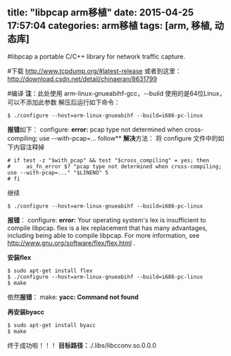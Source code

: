 title: "libpcap arm移植"
date: 2015-04-25 17:57:04
categories: arm移植
tags: [arm, 移植, 动态库]
---
#libpcap
a portable C/C++ library for network traffic capture.

#下载
http://www.tcpdump.org/#latest-release
或者到这里：http://download.csdn.net/detail/chinaeran/8631799

#编译
**注**：此处使用 arm-linux-gnueabihf-gcc，--build 使用的是64位Linux，可以不添加此参数
解压后运行如下命令：

	$ ./configure --host=arm-linux-gnueabihf --build=i686-pc-linux

**报错**如下：
configure: **error:** pcap type not determined when cross-compiling; use --with-pcap=... follow**
**解决**方法：
将 configure 文件中的如下内容注释掉

	# if test -z "$with_pcap" && test "$cross_compiling" = yes; then
	#     as_fn_error $? "pcap type not determined when cross-compiling; use --with-pcap=..." "$LINENO" 5
    # fi
继续 

    $ ./configure --host=arm-linux-gnueabihf --build=i686-pc-linux
    
**报错**：
configure: **error:** Your operating system's lex is insufficient to compile
 libpcap.  flex is a lex replacement that has many advantages, including
 being able to compile libpcap.  For more information, see
 http://www.gnu.org/software/flex/flex.html .
 
 **安装flex**
 
	$ sudo apt-get install flex
	$ ./configure --host=arm-linux-gnueabihf --build=i686-pc-linux
	$ make
	
依然**报错**：
make: **yacc: Command not found**

**再安装byacc**

    $ sudo apt-get install byacc
    $ make

终于成功啦！！！
**目标路径：**./.libs/libcconv.so.0.0.0